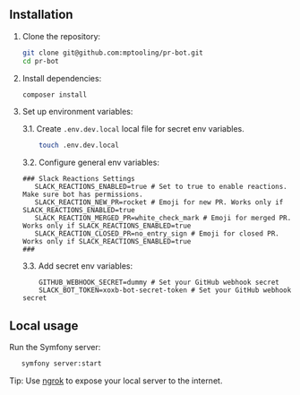 ## Installation

1. Clone the repository:
    ```sh
    git clone git@github.com:mptooling/pr-bot.git
    cd pr-bot
    ```

2. Install dependencies:
    ```sh
    composer install
    ```

3. Set up environment variables:

   3.1. Create `.env.dev.local` local file for secret env variables.
   ```bash
       touch .env.dev.local 
   ```

   3.2. Configure general env variables:
   ```text
   ### Slack Reactions Settings 
      SLACK_REACTIONS_ENABLED=true # Set to true to enable reactions. Make sure bot has permissions.
      SLACK_REACTION_NEW_PR=rocket # Emoji for new PR. Works only if SLACK_REACTIONS_ENABLED=true
      SLACK_REACTION_MERGED_PR=white_check_mark # Emoji for merged PR. Works only if SLACK_REACTIONS_ENABLED=true
      SLACK_REACTION_CLOSED_PR=no_entry_sign # Emoji for closed PR. Works only if SLACK_REACTIONS_ENABLED=true
   ###
   ```
   3.3. Add secret env variables:
   ```text
       GITHUB_WEBHOOK_SECRET=dummy # Set your GitHub webhook secret
       SLACK_BOT_TOKEN=xoxb-bot-secret-token # Set your GitHub webhook secret
   ```


## Local usage

Run the Symfony server:
 ```sh
    symfony server:start
 ```

Tip: Use [ngrok](https://ngrok.com/) to expose your local server to the internet.
